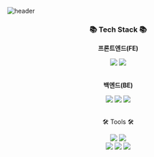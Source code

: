 ![header](https://capsule-render.vercel.app/api?type=wave&color=auto&height=300&section=header&text=la-vie-est-belle%20team&fontSize=40)

<div align=center>
	<h3>📚 Tech Stack 📚</h3>
</div>
<div align="center">  
	<p><strong>프론트엔드(FE)</strong></p>
  <img src="https://img.shields.io/badge/JavaScript-F7DF1E?style=flat&logo=JavaScript&logoColor=white"/>
  <img src="https://img.shields.io/badge/React-61DAFB?style=flat&logo=React&logoColor=white"/>
</div>
<br>
<div align="center">
	<p><strong>백엔드(BE)</strong></p>
  <img src="https://img.shields.io/badge/Spring-6DB33F?style=flat&logo=spring&logoColor=white"/>
  <img src="https://img.shields.io/badge/MySQL-4479A1?style=flat&logo=MySQL&logoColor=white"/>
  <img src="https://img.shields.io/badge/Gradle-02303A?style=flat&logo=Gradle&logoColor=white"/>
</div>

<br>
<div align=center>
	<p>🛠 Tools 🛠</p>  
</div>
<div align=center>
  <img src="https://img.shields.io/badge/Visual%20Studio%20Code-007ACC?style=flat&logo=VisualStudioCode&logoColor=white" />
	<img src="https://img.shields.io/badge/intelliJ-000000?style=flat&logo=intellijidea&logoColor=white" />  
	<br>
  <img src="https://img.shields.io/badge/Figma-F24E1E?style=flat&logo=figma&logoColor=white" />
  <img src="https://img.shields.io/badge/Discord-5865F2?style=flat&logo=Discord&logoColor=white" />
	<img src="https://img.shields.io/badge/GitHub-181717?style=flat&logo=GitHub&logoColor=white" />
</div>
  

